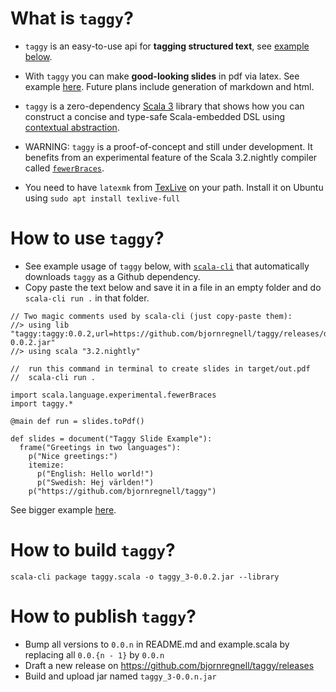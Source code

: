 # What is `taggy`?


* `taggy` is an easy-to-use api for **tagging structured text**, see [example below](https://github.com/bjornregnell/taggy#how-to-use-taggy).

* With `taggy` you can make **good-looking slides** in pdf via latex. See example [here](https://github.com/bjornregnell/taggy/releases/download/v0.0.2/out.pdf). Future plans include generation of markdown and html.

* `taggy` is a zero-dependency [Scala 3](https://docs.scala-lang.org/scala3/new-in-scala3.html) library that shows how you can construct a concise and type-safe Scala-embedded DSL using [contextual abstraction](https://docs.scala-lang.org/scala3/reference/contextual/index.html). 

* WARNING: `taggy` is a proof-of-concept and still under development. It benefits from an experimental feature of the Scala 3.2.nightly compiler called [`fewerBraces`](https://docs.scala-lang.org/sips/fewer-braces.html).

* You need to have `latexmk` from [TexLive](https://tug.org/texlive/) on your path. Install it on Ubuntu using `sudo apt install texlive-full`

# How to use `taggy`?

* See example usage of `taggy` below, with [`scala-cli`](https://scala-cli.virtuslab.org/) that automatically downloads `taggy` as a Github dependency. 
* Copy paste the text below and save it in a file in an empty folder and do `scala-cli run .` in that folder.
```
// Two magic comments used by scala-cli (just copy-paste them):
//> using lib "taggy:taggy:0.0.2,url=https://github.com/bjornregnell/taggy/releases/download/v0.0.2/taggy_3-0.0.2.jar"
//> using scala "3.2.nightly"

//  run this command in terminal to create slides in target/out.pdf 
//  scala-cli run .

import scala.language.experimental.fewerBraces
import taggy.*

@main def run = slides.toPdf()

def slides = document("Taggy Slide Example"):
  frame("Greetings in two languages"):
    p("Nice greetings:")
    itemize:
      p("English: Hello world!")
      p("Swedish: Hej världen!")
    p("https://github.com/bjornregnell/taggy")
```

See bigger example [here](https://github.com/bjornregnell/taggy/tree/main/example.scala).

# How to build `taggy`?

`scala-cli package taggy.scala -o taggy_3-0.0.2.jar --library`

# How to publish `taggy`? 

* Bump all versions to `0.0.n` in README.md and example.scala by replacing all `0.0.{n - 1}` by `0.0.n`  
* Draft a new release on https://github.com/bjornregnell/taggy/releases
* Build and upload jar named `taggy_3-0.0.n.jar` 